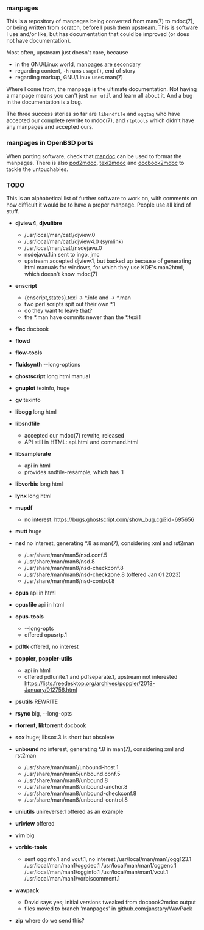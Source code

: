 ### manpages

This is a repository of manpages being converted from man(7) to mdoc(7),
or being written from scratch, before I push them upstream.
This is software I use and/or like, but has documentation
that could be improved (or does not have documentation).

Most often, upstream just doesn't care, because

* in the GNU/Linux world, [manpages are secondary](https://www.gnu.org/prep/standards/html_node/Man-Pages.html#Man-Pages)
* regarding content, `-h` runs `usage()`, end of story
* regarding markup, GNU/Linux uses man(7)

Where I come from, the manpage is the ultimate documentation.
Not having a manpage means you can't just `man util` and learn all about it.
And a bug in the documentation is a bug.

The three success stories so far are `libsndfile` and `oggtag`
who have accepted our complete rewrite to mdoc(7),
and `rtptools` which didn't have any manpages and accepted ours.

### manpages in OpenBSD ports

When porting software, check that
[mandoc](http://www.openbsd.org/faq/ports/specialtopics.html#Mandoc)
can be used to format the manpages.
There is also
[pod2mdoc](http://mdocml.bsd.lv/pod2mdoc/),
[texi2mdoc](http://mdocml.bsd.lv/texi2mdoc/) and
[docbook2mdoc](http://mdocml.bsd.lv/docbook2mdoc/)
to tackle the untouchables.

### TODO

This is an alphabetical list of further software to work on,
with comments on how difficult it would be to have a proper manpage.
People use all kind of stuff.

* **djview4**, **djvulibre**
	* /usr/local/man/cat1/djview.0
	* /usr/local/man/cat1/djview4.0 (symlink)
	* /usr/local/man/cat1/nsdejavu.0
	* nsdejavu.1.in sent to ingo, jmc
	* upstream accepted djview.1, but backed up
	because of generating html manuals for windows,
	for which they use KDE's man2html, which doesn't know mdoc(7)

* **enscript**
	 * {enscript,states}.texi -> *.info and -> *.man
	 * two perl scripts spit out their own *.1
	 * do they want to leave that?
	 * the *.man have commits newer than the *.texi !

* **flac**
	docbook

* **flowd**
* **flow-tools**

* **fluidsynth**
	--long-options

* **ghostscript**
	long html manual

* **gnuplot**
	texinfo, huge

* **gv**
	texinfo

* **libogg**
	long html

* **libsndfile**
	* accepted our mdoc(7) rewrite, released
	* API still in HTML: api.html and command.html

* **libsamplerate**
	* api in html
	* provides sndfile-resample, which has .1

* **libvorbis**
	long html

* **lynx**
	long html

* **mupdf**
	* no interest: https://bugs.ghostscript.com/show_bug.cgi?id=695656

* **mutt**
	huge

* **nsd**
	no interest, generating *.8 as man(7), considering xml and rst2man
	* /usr/share/man/man5/nsd.conf.5
	* /usr/share/man/man8/nsd.8
	* /usr/share/man/man8/nsd-checkconf.8
	* /usr/share/man/man8/nsd-checkzone.8 (offered Jan 01 2023)
	* /usr/share/man/man8/nsd-control.8

* **opus**
	api in html

* **opusfile**
	api in html

* **opus-tools**
	* --long-opts
	* offered opusrtp.1

* **pdftk**
	offered, no interest

* **poppler**, **poppler-utils**
	* api in html
	* offered pdfunite.1 and pdfseparate.1, upstream not interested
	https://lists.freedesktop.org/archives/poppler/2018-January/012756.html

* **psutils**
	REWRITE

* **rsync**
	big, --long-opts

* **rtorrent, libtorrent**
	docbook

* **sox**
	huge; libsox.3 is short but obsolete

* **unbound**
	no interest, generating *.8 in man(7), considering xml and rst2man
	* /usr/share/man/man1/unbound-host.1
	* /usr/share/man/man5/unbound.conf.5
	* /usr/share/man/man8/unbound.8
	* /usr/share/man/man8/unbound-anchor.8
	* /usr/share/man/man8/unbound-checkconf.8
	* /usr/share/man/man8/unbound-control.8

* **uniutils**
	unireverse.1 offered as an example

* **urlview**
	offered

* **vim**
	big

* **vorbis-tools**
	* sent ogginfo.1 and vcut.1, no interest
	/usr/local/man/man1/ogg123.1
	/usr/local/man/man1/oggdec.1
	/usr/local/man/man1/oggenc.1
	/usr/local/man/man1/ogginfo.1
	/usr/local/man/man1/vcut.1
	/usr/local/man/man1/vorbiscomment.1

* **wavpack**
    * David says yes; initial versions tweaked from docbook2mdoc output
    * files moved to branch 'manpages' in github.com:janstary/WavPack

* **zip**
	where do we send this?

